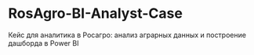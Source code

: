 # RosAgro-BI-Analyst-Case
Кейс для аналитика в Росагро: анализ аграрных данных и построение дашборда в Power BI
